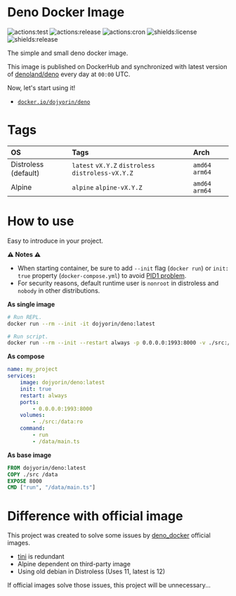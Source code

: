 # **Deno Docker Image**
![actions:test](https://github.com/dojyorin/deno_docker_image/actions/workflows/test.yaml/badge.svg)
![actions:release](https://github.com/dojyorin/deno_docker_image/actions/workflows/release.yaml/badge.svg)
![actions:cron](https://github.com/dojyorin/deno_docker_image/actions/workflows/cron.yaml/badge.svg)
![shields:license](https://img.shields.io/github/license/dojyorin/deno_docker_image)
![shields:release](https://img.shields.io/github/release/dojyorin/deno_docker_image)

The simple and small deno docker image.

This image is published on DockerHub and synchronized with latest version of [denoland/deno](https://github.com/denoland/deno) every day at `00:00` UTC.

Now, let's start using it!

- [`docker.io/dojyorin/deno`](https://hub.docker.com/r/dojyorin/deno)

# Tags

|OS|Tags|Arch|
|:--|:--|:--|
|Distroless (default)|`latest` `vX.Y.Z` `distroless` `distroless-vX.Y.Z`|`amd64` `arm64`|
|Alpine|`alpine` `alpine-vX.Y.Z`|`amd64` `arm64`|

# How to use
Easy to introduce in your project.

**⚠ Notes ⚠**
- When starting container, be sure to add `--init` flag (`docker run`) or `init: true` property (`docker-compose.yml`) to avoid [PID1 problem](https://www.docker.com/blog/keep-nodejs-rockin-in-docker#:~:text=PID%201%20Problem).
- For security reasons, default runtime user is `nonroot` in distroless and `nobody` in other distributions.

**As single image**
```sh
# Run REPL.
docker run --rm --init -it dojyorin/deno:latest

# Run script.
docker run --rm --init --restart always -p 0.0.0.0:1993:8000 -v ./src:/data:ro dojyorin/deno:latest run /data/main.ts
```

**As compose**
```yaml
name: my_project
services:
    image: dojyorin/deno:latest
    init: true
    restart: always
    ports:
        - 0.0.0.0:1993:8000
    volumes:
        - ./src:/data:ro
    command:
        - run
        - /data/main.ts
```

**As base image**
```dockerfile
FROM dojyorin/deno:latest
COPY ./src /data
EXPOSE 8000
CMD ["run", "/data/main.ts"]
```

# Difference with official image

This project was created to solve some issues by [deno_docker](https://github.com/denoland/deno_docker) official images.

- [tini](https://github.com/krallin/tini) is redundant
- Alpine dependent on third-party image
- Using old debian in Distroless (Uses 11, latest is 12)

If official images solve those issues, this project will be unnecessary...